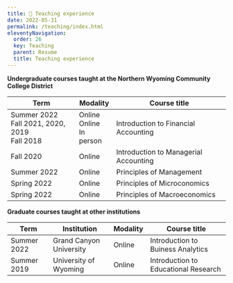 ```yaml
---
title: 📓 Teaching experience
date: 2022-05-31
permalink: /teaching/index.html
eleventyNavigation:
  order: 26
  key: Teaching
  parent: Resume 
  title: Teaching experience
---
```

**Undergraduate courses taught at the Northern Wyoming Community College District**

| Term        | Modality | Course title                           
| ----------- | -------- | ------------------------------------  |
| Summer 2022<br>Fall 2021, 2020, 2019<br>Fall 2018 | Online<br>Online<br>In person | Introduction to Financial Accounting |
| Fall 2020   | Online | Introduction to Managerial Accounting |
| Summer 2022 | Online | Principles of Management |
| Spring 2022 | Online | Principles of Microconomics |
| Spring 2022 | Online | Principles of Macroeconomics |

**Graduate courses taught at other institutions**

| Term        | Institution             | Modality | Course title                         |
| ----------- | ------------------------| -------- | ------------------------------------ |
| Summer 2022 | Grand Canyon University | Online   | Introduction to Buiness Analytics    |
| Summer 2019 | University of Wyoming   | Online   | Introduction to Educational Research |